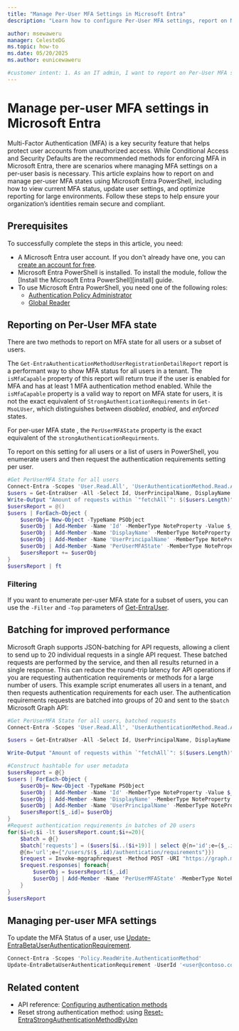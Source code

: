 ```yaml
---
title: "Manage Per-User MFA Settings in Microsoft Entra"
description: "Learn how to configure Per-User MFA settings, report on MFA states, and reset authentication methods using Microsoft Entra tools"

author: msewaweru
manager: CelesteDG
ms.topic: how-to
ms.date: 05/20/2025
ms.author: eunicewaweru

#customer intent: 1. As an IT admin, I want to report on Per-User MFA states so that I can monitor and manage user authentication settings effectively.
---
```


# Manage per-user MFA settings in Microsoft Entra

Multi-Factor Authentication (MFA) is a key security feature that helps protect user accounts from unauthorized access. While Conditional Access and Security Defaults are the recommended methods for enforcing MFA in Microsoft Entra, there are scenarios where managing MFA settings on a per-user basis is necessary. This article explains how to report on and manage per-user MFA states using Microsoft Entra PowerShell, including how to view current MFA status, update user settings, and optimize reporting for large environments. Follow these steps to help ensure your organization’s identities remain secure and compliant.

## Prerequisites

To successfully complete the steps in this article, you need:

- A Microsoft Entra user account. If you don't already have one, you can [create an account for free](https://azure.microsoft.com/free/?WT.mc_id=A261C142F).
- Microsoft Entra PowerShell is installed. To install the module, follow the [Install the Microsoft Entra PowerShell][install] guide.
- To use Microsoft Entra PowerShell, you need one of the following roles:
  - [Authentication Policy Administrator][authentication-policy-administrator]
  - [Global Reader][global-reader]

## Reporting on Per-User MFA state

There are two methods to report on MFA state for all users or a subset of users.

The `Get-EntraAuthenticationMethodUserRegistrationDetailReport` report is a performant way to show MFA status for all users in a tenant. The `isMfaCapable` property of this report will return true if the user is enabled for MFA and has at least 1 MFA authentication method enabled. While the `isMfaCapable` property is a valid way to report on MFA state for users, it is not the exact equivalent of `StrongAuthenticationRequirements` in `Get-MsoLUser`, which distinguishes between *disabled*, *enabled*, and *enforced* states.

For per-user MFA state , the `PerUserMFAState` property is the exact equivalent of the `strongAuthenticationRequirments`.

To report on this setting for all users or a list of users in PowerShell, you enumerate users and then request the authentication requirements setting per user.

```powershell
#Get PerUserMFA State for all users
Connect-Entra -Scopes 'User.Read.All', 'UserAuthenticationMethod.Read.All', 'Policy.Read.All'
$users = Get-EntraUser -All -Select Id, UserPrincipalName, DisplayName
Write-Output "Amount of requests within `"fetchAll`": $($users.Length)"
$usersReport = @()
$users | ForEach-Object {
    $userObj= New-Object -TypeName PSObject
    $userObj | Add-Member -Name 'Id' -MemberType NoteProperty -Value $_.id
    $userObj | Add-Member -Name 'DisplayName' -MemberType NoteProperty -Value $_.DisplayName
    $userObj | Add-Member -Name 'UserPrincipalName' -MemberType NoteProperty -Value $_.UserPrincipalName
    $userObj | Add-Member -Name 'PerUserMFAState' -MemberType NoteProperty -Value (Get-EntraBetaUserAuthenticationRequirement -UserId $_.id).PerUserMFAState
    $usersReport += $userObj
}
$usersReport | ft
```

### Filtering

If you want to enumerate per-user MFA state for a subset of users, you can use the `-Filter` and `-Top` parameters of [Get-EntraUser](/powershell/module/microsoft.entra/get-entrauser).

## Batching for improved performance

Microsoft Graph supports JSON-batching for API requests, allowing a client to send up to 20 individual requests in a single API request. These batched requests are performed by the service, and then all results returned in a single response. This can reduce the round-trip latency for API operations if you are requesting authentication requirements or methods for a large number of users.
This example script enumerates all users in a tenant, and then requests authentication requirements for each user. The authentication requirements requests are batched into groups of 20 and sent to the `$batch` Microsoft Graph API:

```powershell
#Get PerUserMFA State for all users, batched requests
Connect-Entra -Scopes 'User.Read.All', 'UserAuthenticationMethod.Read.All', 'Policy.Read.All'

$users = Get-EntraUser -All -Select Id, UserPrincipalName, DisplayName

Write-Output "Amount of requests within `"fetchAll`": $($users.Length)"

#Construct hashtable for user metadata 
$usersReport = @{}
$users | ForEach-Object {
    $userObj= New-Object -TypeName PSObject
    $userObj | Add-Member -Name 'Id' -MemberType NoteProperty -Value $_.id
    $userObj | Add-Member -Name 'DisplayName' -MemberType NoteProperty -Value $_.DisplayName
    $userObj | Add-Member -Name 'UserPrincipalName' -MemberType NoteProperty -Value $_.UserPrincipalName
    $usersReport[$_.id]= $userObj
}
#Request authentication requirements in batches of 20 users 
for($i=0;$i -lt $usersReport.count;$i+=20){
    $batch = @{}
    $batch['requests'] = ($users[$i..($i+19)] | select @{n='id';e={$_.id}},@{n='method';e={'GET'}},`
    @{n='url';e={"/users/$($_.id)/authentication/requirements"}})
    $request = Invoke-mggraphrequest -Method POST -URI "https://graph.microsoft.com/beta/`$batch" -body ($batch | convertto-json) -OutputType PSObject
    $request.responses| foreach{
        $userObj = $usersReport[$_.id]
        $userObj | Add-Member -Name 'PerUserMFAState' -MemberType NoteProperty -Value $_.body.perUserMFAState
    }
}
$usersReport
```

## Managing per-user MFA settings

To update the MFA Status of a user, use [Update-EntraBetaUserAuthenticationRequirement][update-entrabetaUserauthenticationrequirement].

```powershell
Connect-Entra -Scopes 'Policy.ReadWrite.AuthenticationMethod'
Update-EntraBetaUserAuthenticationRequirement -UserId '<user@contoso.com>' -PerUserMfaState 'enabled'
```

## Related content

- API reference: [Configuring authentication methods][configure-authentication-methods]
- Reset strong authentication method: using [Reset-EntraStrongAuthenticationMethodByUpn][reset-entrastrongauthenticationaethodbyupn]

<!-- links -->
[authentication-policy-administrator]: /entra/identity/role-based-access-control/permissions-reference?toc=/powershell/entra-powershell/toc.json&bc=/powershell/entra-powershell/breadcrumb/toc.json#authentication-policy-administrator
[global-reader]: /entra/identity/role-based-access-control/permissions-reference?toc=/powershell/entra-powershell/toc.json&bc=/powershell/entra-powershell/breadcrumb/toc.json#global-reader
[update-entrabetaUserauthenticationrequirement]: /powershell/module/microsoft.entra.beta/update-entrabetauserauthenticationrequirement
[configure-authentication-methods]: /graph/authenticationmethods-get-started
[reset-entrastrongauthenticationaethodbyupn]: /powershell/module/microsoft.entra/reset-entrastrongauthenticationmethodbyupn